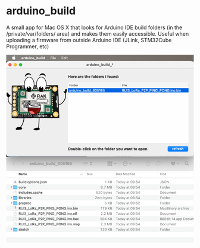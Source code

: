 # arduino_build

A small app for Mac OS X that looks for Arduino IDE build folders (in the /private/var/folders/ area) and makes them easily accessible. Useful when uploading a firmware from outside Arduino IDE (JLink, STM32Cube Programmer, etc)

![Screenshot.png](Screenshot.png)
